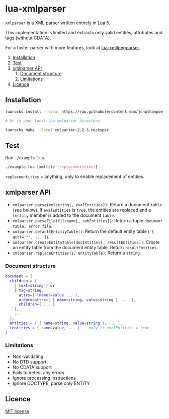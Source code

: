 # lua-xmlparser

`xmlparser` is a XML parser written entirely in Lua 5.

This implementation is limited and extracts only valid entities, attributes and tags (without CDATA).

For a faster parser with more features, look at [lua-xmllpegparser](https://github.com/jonathanpoelen/lua-xmllpegparser).


<!-- summary -->
1. [Installation](#installation)
2. [Test](#test)
3. [xmlparser API](#xmlparser-api)
    1. [Document structure](#document-structure)
    2. [Limitations](#limitations)
5. [Licence](#licence)
<!-- /summary -->


## Installation

```bash
luarocks install --local https://raw.githubusercontent.com/jonathanpoelen/lua-xmlparser/master/xmlparser-2.2-3.rockspec

# Or in your local lua-xmlparser directory

luarocks make --local xmlparser-2.2-3.rockspec
```

## Test

Run `./example.lua`.

```sh
./example.lua [xmlfile [replaceentities]]
```

`replaceentities` = anything, only to enable replacement of entities.


## xmlparser API

- `xmlparser.parse(xmlstring[, evalEntities])`: Return a document `table` (see below).
If `evalEntities` is `true`, the entities are replaced and a `tentity` member is added to the document `table`.
- `xmlparser.parseFile(filename[, subEntities])`: Return a tuple `document table, error file`.
- `xmlparser.defaultEntitiyTable()`: Return the default entity table (` { quot='"', ... }`).
- `xmlparser.createEntityTable(docEntities[, resultEntities])`: Create an entity table from the document entity table. Return `resultEntities`.
- `xmlparser.replaceEntities(s, entityTable)`: Return a `string`.


### Document structure

```lua
document = {
  children = {
    { text=string } or
    { tag=string,
      attrs={ [name]=value ... },
      orderedattrs={ { name=string, value=string }, ... },
      children={ ... }
    },
    ...
  },
  entities = { { name=string, value=string }, ... },
  tentities = { name=value, ... } -- only if evalEntities = true
}
```


### Limitations

- Non-validating
- No DTD support
- No CDATA support
- Fails to detect any errors
- Ignore processing instructions
- Ignore DOCTYPE, parse only ENTITY


## Licence

[MIT license](LICENSE)


<!-- https://github.com/jonathanpoelen/lua-xmlparser -->
